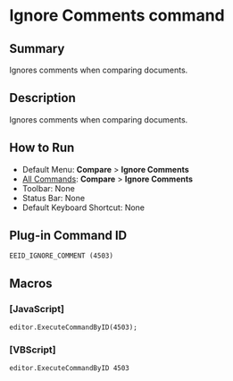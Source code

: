 # Ignore Comments command

## Summary

Ignores comments when comparing documents.

## Description

Ignores comments when comparing documents.

## How to Run

- Default Menu: **Compare** \> **Ignore Comments**
- [All Commands](../tools/all_commands): **Compare** \> **Ignore Comments**
- Toolbar: None
- Status Bar: None
- Default Keyboard Shortcut: None

## Plug-in Command ID

```
EEID_IGNORE_COMMENT (4503)```

## Macros

### \[JavaScript\]

```
editor.ExecuteCommandByID(4503);
```

### \[VBScript\]

```
editor.ExecuteCommandByID 4503
```
